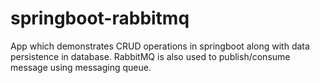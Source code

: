 # springboot-rabbitmq

App which demonstrates CRUD operations in springboot along with data persistence in database. 
RabbitMQ is also used to publish/consume message using messaging queue.

